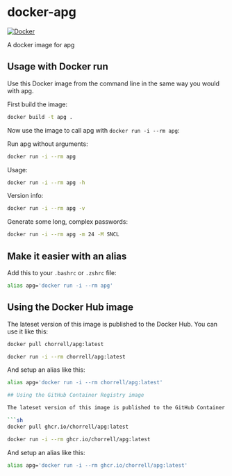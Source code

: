 # docker-apg

[![Docker](https://github.com/chorrell/docker-apg/actions/workflows/docker-publish.yml/badge.svg)](https://github.com/chorrell/docker-apg/actions/workflows/docker-publish.yml)

A docker image for apg

## Usage with Docker run

Use this Docker image from the command line in the same way you would with apg.

First build the image:

```sh
docker build -t apg .
```

Now use the image to call apg with `docker run -i --rm apg`:

Run apg without arguments:

```sh
docker run -i --rm apg
```

Usage:

```sh
docker run -i --rm apg -h
```

Version info:

```sh
docker run -i --rm apg -v
```

Generate some long, complex passwords:

```sh
docker run -i --rm apg -m 24 -M SNCL
```

## Make it easier with an alias

Add this to your `.bashrc` or `.zshrc` file:

```bash
alias apg='docker run -i --rm apg'
```

## Using the Docker Hub image

The lateset version of this image is published to the Docker Hub. You can use it like this:

```sh
docker pull chorrell/apg:latest

docker run -i --rm chorrell/apg:latest
```

And setup an alias like this:

```bash
alias apg='docker run -i --rm chorrell/apg:latest'

## Using the GitHub Container Registry image

The lateset version of this image is published to the GitHub Container Registry. You can use it like this:

```sh
docker pull ghcr.io/chorrell/apg:latest

docker run -i --rm ghcr.io/chorrell/apg:latest
```

And setup an alias like this:

```bash
alias apg='docker run -i --rm ghcr.io/chorrell/apg:latest'
```
